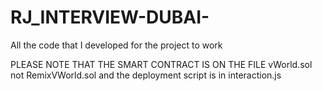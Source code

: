 # RJ_INTERVIEW-DUBAI-
All the code that I developed for the project to work

PLEASE NOTE THAT THE SMART CONTRACT IS ON THE FILE vWorld.sol not RemixVWorld.sol and the deployment script is in interaction.js

